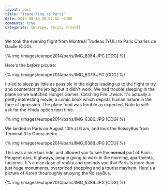```yaml
---
layout: post
title: "Travelling to Paris"
date: 2014-08-16 10:03:52 -0400
comments: true
categories: [Europe, Paris, Travel]
---
```


We took the evening flight from Montreal Trudeau (YUL) to Paris Charles de Gaulle (CDG). 

{% img /images/europe2014/paris/IMG_6384.JPG [CDG] %}

Here's the *before* picutre:

{% img /images/europe2014/paris/IMG_6379.JPG [CDG] %}

I tried to sleep as little as possible in the nights leading up to the flight to try and counteract the jet-lag but it didn't work. We had trouble sleeping in the plane so we watched Hunger Games: Catching Fire...twice. It's actually a pretty interesting movie; a comic book which depicts human nature in the face of opression. The plane food was terrible as expected. Note to self: ask for the Hindu option next time.

{% img /images/europe2014/paris/IMG_6386.JPG [CDG] %}


We landed in Paris on August 13th at 6 am, and took the RoissyBus from Terminal 3 to Opera metro. 

{% img /images/europe2014/paris/IMG_6388.JPG [CDG] %}

This was a nice bus ride, and allowed you to see the **normal** part of Paris: Peugeot cars, highways, people going to work in the morning, apartments, factories. It's a nice dose of reality and reminds you that Paris is more than just huge monuments, overpriced shopping and a tourist mayhem. Here's a picture of Karen thouroughly enjoying the RoissyBus.

{% img /images/europe2014/paris/IMG_6389.JPG [CDG] %}

